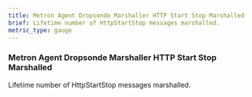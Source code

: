 ```yaml
---
title: Metron Agent Dropsonde Marshaller HTTP Start Stop Marshalled
brief: Lifetime number of HttpStartStop messages marshalled.
metric_type: gauge
---
```


### Metron Agent Dropsonde Marshaller HTTP Start Stop Marshalled

Lifetime number of HttpStartStop messages marshalled.